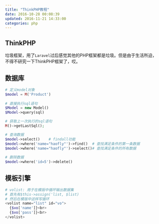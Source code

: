 ```yaml
---
title: "ThinkPHP教程"
date: 2016-10-28 00:08:39
updated: 2016-11-21 14:33:00
categories: php
---
```

## ThinkPHP

垃圾框架，用了`Laravel`过后感觉其他的PHP框架都是垃圾。但是由于生活所迫，不得不研究一下ThinkPHP框架了，哎。

## 数据库

```php
# 定义model对象
$model = M('Product')
  
# 直接执行sql语句
$Model = new Model()
$Model->query(sql)

# 获取上一次执行的sql语句
M()->getLastSql();

# 查询数据
$model->select()	# findall功能
$model->where('name="haofly"')->find()	# 查找满足条件的第一条数据
$model->where('name="haofly"')->select()# 查找满足条件的所有数据
  
# 删除数据
$model->where('id=5')->delete()
```

## 模板引擎

```php
# volist: 用于在模版中循环输出数据集
# 首先有$this->assign('list, $list)
# 然后在模版中这样写循环
<volist name="list" id="vo">
  {$vo['name']}<br>
  {$vo['pass']}<br>
</volist>
```

